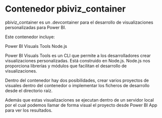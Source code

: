 # Contenedor pbiviz_container
pbiviz_container es un .devcontainer para el desarrollo de visualizaciones personalizadas para Power BI.

Este contenedor incluye:

Power BI Visuals Tools
Node.js

Power BI Visuals Tools es un CLI que permite a los desarrolladores crear visualizaciones personalizadas. Está construido en Node.js.
Node.js nos proporciona librerías y módulos que facilitan el desarrollo de visualizaciones.

Dentro del contenedor hay dos posibilidades, crear varios proyectos de visuales dentro del contenedor o implementar los ficheros de desarrollo desde el directorio raíz.

Además que estas visualizaciones se ejecutan dentro de un servidor local por el cual podemos llamar de forma visual el proyecto desde Power BI App para ver los resultados.

